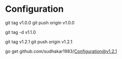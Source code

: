 # Configuration



git tag v1.0.0
git push origin v1.0.0


git tag -d v1.1.0 

git tag v1.2.1
git push origin v1.2.1


go get github.com/sudhakar1983/Configuration@v1.2.1